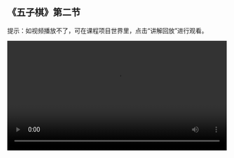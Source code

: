 ## 《五子棋》第二节
 
提示：如视频播放不了，可在课程项目世界里，点击“讲解回放”进行观看。

 <video width="100%" controls controlslist="nodownload nofullscreen noremoteplayback" disablePictureInPicture>
  <source src="https://api.keepwork.com/ts-storage/siteFiles/21591/raw#五子棋2_3.22.webm" type="video/webm" />
  <source src="https://api.keepwork.com/ts-storage/siteFiles/21590/raw#五子棋2_3.22.mp4" type="video/mp4" />
   
  你的浏览器不支持播放
</video>
<style>
video::-webkit-media-controls-fullscreen-button { display: none; } 
</style>



## 字幕


这是我们上节课制作的五子棋
棋盘是手动搭建的，是不是感觉过程比较繁琐呢
如果说，有一种方便快捷的方法
只要点击一个按钮，就能生成棋盘，你想学吗
这个方法就是，利用放置方块指令，让程序来生成我们所需要的棋盘
想要实现上面的效果，我们要先学会使用放置方块指令

### 步骤一

点击E按钮，打开工具栏
选择代码标签下的代码方块，添加到世界中
打开代码方块，切换到图块编辑模式
放置方块的指令在感知标签下
将这个指令拖入右边的脚本区中
这条指令，从左到右三个圆框，分别对应X，Y，Z坐标参数
它们控制该指令在何处放置方块
最后一个圆框，需要填的是方块的ID
它决定了放置的方块是什么，默认放置ID为62的草皮方块
下面，我们将该指令的坐标修改为当前演员的坐标
点击运行，我们发现：在演员的位置自动生成了一个草皮方块
木箱的ID是80，我们修改一下参数，再试试看
此时，可以看到，演员位置上的方块变成了木箱
生成一个方块的效果实现了，那如何生成一长串的方块呢
我们可以这么做，只需要加上一个循环
让某个坐标参数不断发生改变，就可以啦
在控制子标签下选择我们需要的循环指令
循环：变量i从1到10
在运算标签下，拖出加法运算操作指令
然后，让X坐标参数，从当前演员的X坐标开始增加
【编程操作及演示过程】
程序编写好后，点击运行，看看效果
可以看到，棋盘的一条边就沿着X坐标方向自动生成了
目前，我们的程序是以图块的形式编写
此时，再点击图块按钮，就可以看到底层文本代码的样子
当熟悉编程后，我们就可以直接编写文本代码，实现想要的效果啦
### 步骤二
我们知道，棋盘是方形的，光有一条边还不行
我们需要更多的方块才能组成一张棋盘，它该如何编程实现呢
这里，我们可以先思考一下
一个循环，程序就能生成一条边
那么，再加多一个循环是不是就能实现自动生成一张棋盘了呢
这个思路是正确的
我们用一个循环，控制边的长度
用另一个循环，控制生成边数，从而组成棋盘
下面，我们一起来编程试试吧
【加载模板】
为了更好地看清楚程序
我们可以点击屏幕右上角的放缩窗口按钮
它可以放大或缩小脚本区，方便我们编写程序
从控制标签中再拖出一条相同的循环指令
修改它的变量为j，然后把它放到第一个循环的肚子里
此时，类似X坐标，我们可以让Z坐标伴随着变量j变化
我们修改放置方块指令的ID为10，使用彩色方块默认的白色（模板ID会设置成80，保持相同）
运行程序，可以看到一张10X10的棋盘就自动生成啦
为了更加清楚棋盘的生成过程
我们可以在循环中添加一条等待指令，比如等待0.1秒
先清空已经生成的棋盘
我们再运行程序，看看效果
这就是生成整张棋盘的过程


### 步骤三

我们已经可以编写程序
生成想要的棋盘了
其实，我们可以通过调整程序里for循环的参数
自定义棋盘的大小喔
下面我们来试试看吧

在运行程序生成棋盘之前
可以先调整好演员的位置
点击运行程序，可以看到在当前演员的位置，生成了一张10X10的木箱棋盘
然后，我们把外循环的参数都修改为变量从1到5
把放置的方块修改成云杉木，ID是126
点击运行程序，可以看到，生成了一张5X10的云杉木棋盘
那如果把内循环的参数范围也修改为从1到5
再把放置的方块修改为橡木，ID是98
再次点击运行程序，可以看到生成了一张5X5的橡木棋盘
现在，你可以通过修改程序参数自定义你的棋盘大小啦
快去试试吧
下节课，我们将学习为我们的五子棋添加多人联机功能，支持与其他同学联机对战
期待与你的再次相遇喔

